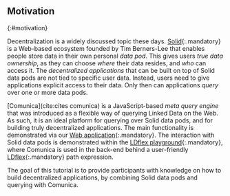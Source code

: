 ## Motivation
{:#motivation}

Decentralization is a widely discussed topic these days.
[Solid](https://solid.mit.edu/){:.mandatory} is a Web-based ecosystem founded by Tim Berners-Lee
that enables people store data in their own personal _data pod_.
This gives users _true data ownership_,
as they can choose _where_ their data resides,
and _who_ can access it.
The _decentralized applications_
that can be built on top of Solid data pods
are not tied to specific user data.
Instead, users need to give applications explicit access to their data.
Only then can applications _query_ over one or more data pods.

[Comunica](cite:cites comunica) is a JavaScript-based _meta query engine_ that was introduced
as a flexible way of querying Linked Data on the Web.
As such, it is an ideal platform for querying over Solid data pods,
and for building truly decentralized applications.
The main functionality is demonstrated via our [Web application](http://query.linkeddatafragments.org/){:.mandatory}.
The interaction with Solid data pods is demonstrated within the
[LDflex playground](https://solid.github.io/ldflex-playground/){:.mandatory},
where Comunica is used in the back-end behind a user-friendly
[LDflex](https://github.com/solid/query-ldflex){:.mandatory} path expression.

The goal of this tutorial is to provide participants
with knowledge on how to build decentralized applications,
by combining Solid data pods and querying with Comunica.
